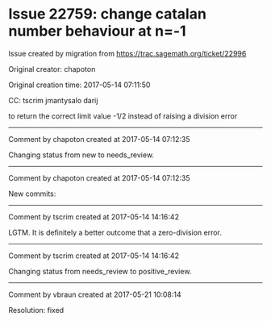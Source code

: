 # Issue 22759: change catalan number behaviour at n=-1

Issue created by migration from https://trac.sagemath.org/ticket/22996

Original creator: chapoton

Original creation time: 2017-05-14 07:11:50

CC:  tscrim jmantysalo darij

to return the correct limit value -1/2 instead of raising a division error


---

Comment by chapoton created at 2017-05-14 07:12:35

Changing status from new to needs_review.


---

Comment by chapoton created at 2017-05-14 07:12:35

New commits:


---

Comment by tscrim created at 2017-05-14 14:16:42

LGTM. It is definitely a better outcome that a zero-division error.


---

Comment by tscrim created at 2017-05-14 14:16:42

Changing status from needs_review to positive_review.


---

Comment by vbraun created at 2017-05-21 10:08:14

Resolution: fixed
